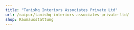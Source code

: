 ```yaml
---
title: "Tanishq Interiors Associates Private Ltd"
url: /raipur/tanishq-interiors-associates-private-ltd/
shop: Raumausstattung
---
```

